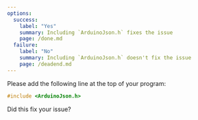 ```yaml
---
options:
  success:
    label: "Yes"
    summary: Including `ArduinoJson.h` fixes the issue
    page: /done.md
  failure:
    label: "No"
    summary: Including `ArduinoJson.h` doesn't fix the issue
    page: /deadend.md
---
```


Please add the following line at the top of your program:

```c++
#include <ArduinoJson.h>
```

Did this fix your issue?
